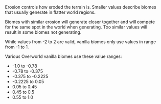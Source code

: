 Erosion controls how eroded the terrain is. Smaller values describe biomes that 
usually generate in flatter world regions.

Biomes with similar erosion will generate closer together
and will compete for the same spot in the world when generating.
Too similar values will result in some biomes not generating.

While values from -2 to 2 are valid, vanilla biomes only use values in range
from -1 to 1.

Various Overworld vanilla biomes use these value ranges:

* -1.0 to -0.78
* -0.78 to -0.375
* -0.375 to -0.2225
* -0.2225 to 0.05
* 0.05 to 0.45
* 0.45 to 0.5
* 0.55 to 1.0